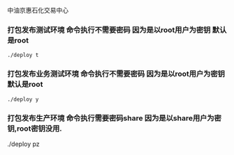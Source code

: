 中油京惠石化交易中心

### 打包发布测试环境 命令执行不需要密码 因为是以root用户为密钥  默认是root
```
./deploy t  
```
### 打包发布业务测试环境 命令执行不需要密码 因为是以root用户为密钥  默认是root
```
./deploy y  
```

 ### 打包发布生产环境  命令执行需要密码share 因为是以share用户为密钥,root密钥没用.
./deploy pz  